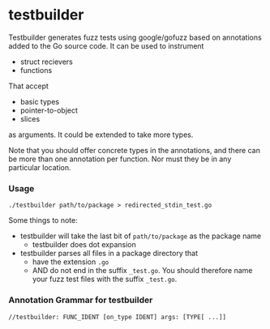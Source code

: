 # testbuilder

Testbuilder generates fuzz tests using google/gofuzz based on annotations added to the Go source code.
It can be used to instrument
* struct recievers
* functions

That accept

* basic types
* pointer-to-object
* slices

as arguments. It could be extended to take more types.

Note that you should offer concrete types in the annotations, and there can be more than one annotation
per function. Nor must they be in any particular location.

### Usage

`./testbuilder path/to/package > redirected_stdin_test.go`

Some things to note:
* testbuilder will take the last bit of `path/to/package` as the package name
	* testbuilder does dot expansion
* testbuilder parses all files in a package directory that
	* have the extension `.go`
	* AND do not end in the suffix `_test.go`. You should therefore name your fuzz test files
	with the suffix `_test.go`.

### Annotation Grammar for testbuilder

```
//testbuilder: FUNC_IDENT [on_type IDENT] args: [TYPE[ ...]]
```

